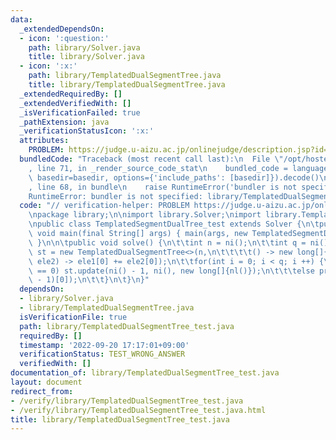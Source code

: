 ```yaml
---
data:
  _extendedDependsOn:
  - icon: ':question:'
    path: library/Solver.java
    title: library/Solver.java
  - icon: ':x:'
    path: library/TemplatedDualSegmentTree.java
    title: library/TemplatedDualSegmentTree.java
  _extendedRequiredBy: []
  _extendedVerifiedWith: []
  _isVerificationFailed: true
  _pathExtension: java
  _verificationStatusIcon: ':x:'
  attributes:
    PROBLEM: https://judge.u-aizu.ac.jp/onlinejudge/description.jsp?id=DSL_2_E
  bundledCode: "Traceback (most recent call last):\n  File \"/opt/hostedtoolcache/Python/3.10.6/x64/lib/python3.10/site-packages/onlinejudge_verify/documentation/build.py\"\
    , line 71, in _render_source_code_stat\n    bundled_code = language.bundle(stat.path,\
    \ basedir=basedir, options={'include_paths': [basedir]}).decode()\n  File \"/opt/hostedtoolcache/Python/3.10.6/x64/lib/python3.10/site-packages/onlinejudge_verify/languages/user_defined.py\"\
    , line 68, in bundle\n    raise RuntimeError('bundler is not specified: {}'.format(str(path)))\n\
    RuntimeError: bundler is not specified: library/TemplatedDualSegmentTree_test.java\n"
  code: "// verification-helper: PROBLEM https://judge.u-aizu.ac.jp/onlinejudge/description.jsp?id=DSL_2_E\n\
    \npackage library;\n\nimport library.Solver;\nimport library.TemplatedDualSegmentTree;\n\
    \npublic class TemplatedSegmentDualTree_test extends Solver {\n\tpublic static\
    \ void main(final String[] args) { main(args, new TemplatedSegmentDualTree_test());\
    \ }\n\n\tpublic void solve() {\n\t\tint n = ni();\n\t\tint q = ni();\n\t\tTemplatedDualSegmentTree<long[]>\
    \ st = new TemplatedDualSegmentTree<>(n,\n\t\t\t\t() -> new long[]{0}, (ele1,\
    \ ele2) -> ele1[0] += ele2[0]);\n\t\tfor(int i = 0; i < q; i ++) {\n\t\t\tif(ni()\
    \ == 0) st.update(ni() - 1, ni(), new long[]{nl()});\n\t\t\telse prtln(st.get(ni()\
    \ - 1)[0]);\n\t\t}\n\t}\n}"
  dependsOn:
  - library/Solver.java
  - library/TemplatedDualSegmentTree.java
  isVerificationFile: true
  path: library/TemplatedDualSegmentTree_test.java
  requiredBy: []
  timestamp: '2022-09-20 17:17:01+09:00'
  verificationStatus: TEST_WRONG_ANSWER
  verifiedWith: []
documentation_of: library/TemplatedDualSegmentTree_test.java
layout: document
redirect_from:
- /verify/library/TemplatedDualSegmentTree_test.java
- /verify/library/TemplatedDualSegmentTree_test.java.html
title: library/TemplatedDualSegmentTree_test.java
---
```


